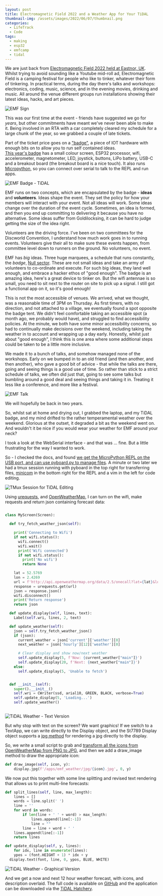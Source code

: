 ```yaml
---
layout: post
title: Electromagnetic Field 2022 and a Weather App for Your TiDAL
thumbnail-img: /assets/images/2022/06/07/thumbnail.png
categories:
  - LifeTrack
  - Code
tags: 
  - making
  - esp32
  - emfcamp
  - tidal
---
```


We are just back from [Electromagnetic Field 2022 held at Eastnor, UK](https://www.emfcamp.org/).  Whilst trying to avoid sounding like a Youtube mid-roll 
ad, Electromagnetic Field is a camping festival for people who like to tinker, whatever their form of tinkering.  In practical terms, 
during the day there's talks and workshops: electronics, coding, music, science, and in the evening movies, drinking and music.  All 
around the venue different groups run installations showing their latest ideas, hacks, and art pieces.

![EMF Sign](/assets/images/2022/06/07/emf_sign.jpg)


This was our first time at the event - friends have suggested we go for _years_, but other commitments have meant we've never been 
able to make it.  Being involved in an RTA with a car completely cleared my schedule for a large chunk of the year, so we 
grabbed a couple of late tickets.

Part of the ticket price goes on a ["badge"](https://badge.emfcamp.org/wiki/Main_Page), a piece of IOT hardware with enough bits on to allow you to run self contained ideas.  
[This year's badge](https://github.com/emfcamp/tidal-docs) has a small colour screen, ESP32 processor, wifi, accelerometer, 
magnetometer, LED, joystick, buttons, LiPo battery, USB-C and a breakout board (the breakout board is a nice touch). 
It also runs [Micropython](https://micropython.org/), so you can connect over serial to talk to the REPL and run apps.

![EMF Badge - TiDAL](/assets/images/2022/06/07/emf_tidal_hello.jpg)

EMF runs on two concepts, which are encapsulated by the badge - __ideas__ and __volunteers__.  Ideas shape the event.  They set 
the policy for how your members will interact with your event.  Not all ideas will work.  Some ideas change over the 
duration of the event cycle.  Sometimes, an idea is formed, and then you end up committing to delivering it because 
you have no alternative.  Some ideas suffer from Goldilocksing, it can be hard to judge getting the size of the idea right.

Volunteers are the driving force.  I've been on two committees for the Discworld Convention, I understand how much work 
goes in to running events.  Volunteers give their all to make sure these events happen, from committee level down to 
runners on the ground.  No volunteers, no event.  

EMF has *big* ideas. Three huge marquees, a schedule that runs constantly, the *badge*, [Null sector](https://twitter.com/search?q=null%20sector%20emfcamp).  These are not small 
ideas and take an army of volunteers to co-ordinate and execute.  For such big ideas, they land well enough, and embrace 
a hacker ethos of "good enough".  The badge is an amazing idea, here's a great device to tinker on.  But the wifi antennae 
is so small, you need to sit next to the router on site to pick up a signal.  I still got a functional app on it, 
so it's good enough!

This is not the most accessible of venues.  We arrived, what we thought, was a reasonable time of 3PM on Thursday.  As 
first timers, with no direction, and not attached to a village, we eventually found a spot opposite the badge tent.  We 
didn't feel comfortable taking an accessible spot (a month ago, we probably would have), and struggled to find 
accessibility policies.  At the minute, we both have some minor accessibility concerns, so had to continually make decisions 
over the weekend, including taking the weather in to account and wrapping up a day early.  Honestly, whilst just about 
"good enough", I think this is one area where some additional steps could be taken to be a little more inclusive.

We made it to a bunch of talks, and somehow managed none of the workshops.  Early on we bumped in to an old friend (and 
then another, and then another), who gave a good bit of advice - that while the talks are there, going and seeing things 
is a good use of time.  So rather than stick to a strict schedule of talks, we often did just that, going to see some 
talks but bumbling around a good deal and seeing things and taking it in.  Treating it less like a conference, and more 
like a festival.

![EMF Talk](/assets/images/2022/06/07/emf_talk.jpg)

We will hopefully be back in two years.

So, whilst sat at home and drying out, I grabbed the laptop, and my TiDAL badge, and my mind drifted to the rather 
temperamental weather over the weekend.  Glorious at the outset, it degraded a bit as the weekend went on.  And wouldn't 
it be nice if you would wear your weather for EMF around your neck?

I took a look at the WebSerial interface - and that was ... fine.  But a little frustrating for the way I wanted to work.

So - I checked the docs, and found [we get the MicroPython REPL on the USB port, and can use pyboard.py to manage files](https://github.com/emfcamp/tidal-docs/blob/main/AppQuickstart.md).  A 
minute or two later we had a tmux session running with pyboard in the top right for transferring files, [minicom](https://en.wikipedia.org/wiki/Minicom) in the 
bottom right for the REPL and a vim in the left for code editing.

![TMux Session for TiDAL Editing](/assets/images/2022/06/07/emf_tmux_tidal.png)

Using [urequests](https://makeblock-micropython-api.readthedocs.io/en/latest/public_library/Third-party-libraries/urequests.html), and [OpenWeatherMap](https://openweathermap.org/), I can turn on the wifi, make requests and return json containing forecast data:

```python

class MyScreen(Screen):

  def try_fetch_weather_json(self):

    print('Connecting to Wifi')
    if not wifi.status():
      wifi.connect()
      wifi.wait()
      print('Wifi connected')
      if not wifi.status():
        print('No wifi')
        return None

    lat = 52.5769
    lon = 2.4269
    url = f'http://api.openweathermap.org/data/2.5/onecall?lat={lat}&lon={lon}&units=metric&appid={api_key}'
    response = urequests.get(url)
    json = response.json()
    wifi.disconnect()
    print('Return response')
    return json

  def update_display(self, lines, text):
    Label(self.wri, lines, 2, text)

  def update_weather(self):
    json = self.try_fetch_weather_json()
    if (json):
      current_weather = json['current']['weather'][0]
      next_weather = json['hourly'][12]['weather'][0]

      # Clear display and show now/next weather
      self.update_display(5, f'Now: {current_weather["main"]}')
      self.update_display(20, f'Next: {next_weather["main"]}')
    else:
      self.update_display(5, 'Unable to fetch')


  def __init__(self):
    super().__init__()
    self.wri = CWriter(ssd, arial10, GREEN, BLACK, verbose=True)
    self.update_display(5, 'Loading...')
    self.update_weather()
  
```

![TiDAL Weather - Text Version](/assets/images/2022/06/07/emf_tidal_text.jpg)

But why stop with text on the screen?  We want graphics!  If we switch to a TextApp, we can write
directly to the Display object, and the St7789 Display object supports a [jpg method](https://github.com/russhughes/st7789_mpy/blob/master/README.md) for rendering a 
jpg directly to the display.

So, we write a small script to grab and [transform all the icons from OpenWeatherMap from PNG to JPG](https://github.com/kianryan/emf_weather/blob/main/img/get-image.py), 
and then we add a draw_image method to draw the appropriate icon:

```python
def draw_image(self, icon, y):
	display.jpg(f'/apps/emf_weather/jpg/{icon}.jpg', 0, y)
```

We now put this together with some line splitting and revised text rendering that allows us to print 
multi-line forecasts:

```python
def split_lines(self, line, max_length):
    lines = []
    words = line.split(' ')
    line = ''
    for word in words:
        if len(line + ' ' + word) > max_length:
            lines.append(line[:-1])
            line = ""
        line = line + word + ' '
    lines.append(line[:-1])
    return lines

def update_display(self, y, lines):
	for idx, line in enumerate(lines):
    ypos = (font.HEIGHT + 1) * idx + y
  display.text(font, line, 0, ypos, BLUE, WHITE)
```
![TiDAL Weather - Graphical Version](/assets/images/2022/06/07/emf_tidal_graphics.jpg)

And we get a now and next 12 hour weather forecast, with icons, and description overlaid.  The full code 
is available on [GitHub](https://github.com/kianryan/emf_weather) and the application can be downloaded via the [TiDAL Hatchery](https://2022.badge.emfcamp.org/projects/emf_weather).






